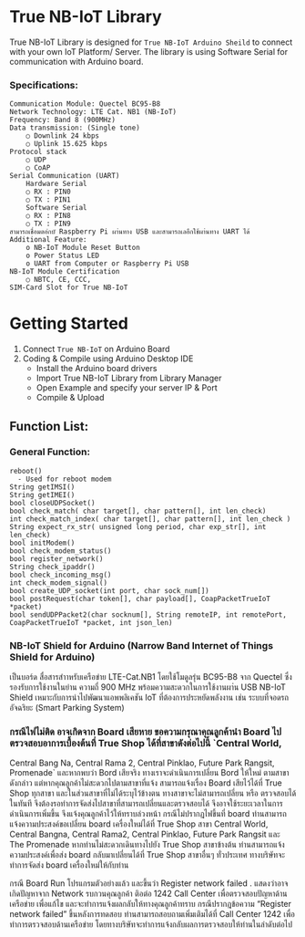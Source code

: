 # True NB-IoT Library
True NB-IoT Library is designed for `True NB-IoT Arduino Sheild` to connect with your own IoT Platform/ Server. 
The library is using Software Serial for communication with Arduino board.

### Specifications:
	Communication Module: Quectel BC95-B8
	Network Technology: LTE Cat. NB1 (NB-IoT)
	Frequency: Band 8 (900MHz)
	Data transmission: (Single tone)
		○ Downlink 24 kbps
		○ Uplink 15.625 kbps
	Protocol stack
		○ UDP
		○ CoAP
	Serial Communication (UART)
		Hardware Serial 
		○ RX : PIN0
		○ TX : PIN1
		Software Serial
		○ RX : PIN8
		○ TX : PIN9
	สามารถเชื่อมตอ่กบั Raspberry Pi ผา่นทาง USB และสามารถเลอืกใช้ผา่นทาง UART ได้ 
	Additional Feature:
		o NB-IoT Module Reset Button
		o Power Status LED
		o UART from Computer or Raspberry Pi USB
	NB-IoT Module Certification
		○ NBTC, CE, CCC, 
	SIM-Card Slot for True NB-IoT

# Getting Started
  1. Connect `True NB-IoT` on Arduino Board
  2. Coding & Compile using Arduino Desktop IDE
		- Install the Arduino board drivers
		- Import True NB-IoT Library from Library Manager
		- Open  Example and specify your server IP & Port
		- Compile & Upload

## Function List:

### General Function:
    reboot()
      - Used for reboot modem
    String getIMSI()    
    String getIMEI()
    bool closeUDPSocket()
    bool check_match( char target[], char pattern[], int len_check)
    int check_match_index( char target[], char pattern[], int len_check )
    String expect_rx_str( unsigned long period, char exp_str[], int len_check)
    bool initModem()
    bool check_modem_status()
    bool register_network()
    String check_ipaddr()
    bool check_incoming_msg()
    int check_modem_signal()
    bool create_UDP_socket(int port, char sock_num[])
    bool postRequest(char token[], char payload[], CoapPacketTrueIoT *packet)
    bool sendUDPPacket2(char socknum[], String remoteIP, int remotePort, CoapPacketTrueIoT *packet, int json_len)	


### NB-IoT Shield for Arduino (Narrow Band Internet of Things Shield for Arduino) 
เป็นบอร์ด สื่อสารสำาหรับเครือข่าย LTE-Cat.NB1 โดยใช้โมดูลรุ่น BC95-B8 จาก Quectel ซึ่งรองรับการใช้งานในย่าน ความถี่ 900 MHz พร้อมความสะดวกในการใช้งานผา่น USB  NB-IoT Shield เหมาะกับการนำไปพัฒนาแอพพลิเคชัน IoT ที่ต้องการประหยัดพลังงาน เช่น ระบบที่จอดรถอัจฉริยะ (Smart Parking System) 

### กรณีไฟไม่ติด อาจเกิดจาก Board เสียหาย  ขอความกรุณาคุณลูกค้านำ Board ไปตรวจสอบอาการเบื้องต้นที่ True Shop ได้ที่สาขาดังต่อไปนี้  `Central World, 
Central Bang Na,
Central Rama 2, 
Central Pinklao, 
Future Park Rangsit, 
Promenade`
    และหากพบว่า Bord เสียจริง ทางเราจะดำเนินการเปลี่ยน Bord ให้ใหม่ ตามสาขาดังกล่าว  แต่หากคุณลูกค้าไม่สะดวกไปตามสาขาที่แจ้ง สามารถแจ้งเรื่อง  Board เสียไว้ได้ที่ True Shop ทุกสาขา  และในส่วนสาขาที่ไม่ได้ระบุไว้ข้างตน ทางสาขาจะไม่สามารถเปลี่ยน หรือ ตรวจสอบได้ในทันที  จึงต้องรอทำการจัดส่งไปสาขาที่สามารถเปลี่ยนและตรวจสอบได้ จึงอาจใช้ระยะเวลาในการดำเนินการเพิ่มขึ้น จึงแจ้งคุณลูกค้าไว้ให้ทราบล่วงหน้า
   กรณีไม่ปรากฎไฟขึ้นที่ board ท่านสามารถแจ้งความประสงค์ขอเปลี่ยน board เครื่องใหม่ได้ที่ True Shop สาขา Central World, Central Bangna, Central Rama2, Central Pinklao, Future Park Rangsit และ The Promenade หากท่านไม่สะดวกเดินทางไปยัง True Shop สาขาข้างต้น ท่านสามารถแจ้งความประสงค์เพื่อส่ง board กลับมาเปลี่ยนได้ที่ True Shop สาขาอื่นๆ ทั่วประเทศ ทางบริษัทจะทำการจัดส่ง board เครื่องใหม่ให้กับท่าน

   กรณี Board Run โปรแกรมตัวอย่างแล้ว  และขึ้นว่า  Register network failed .  แสดงว่าอาจเกิดปัญหาจาก Network   รบกวนคุณลูกค้า ติอต่อ 1242 Call Center เพื่อตรวจสอบปัญหาด้านเครือข่าย เพื่อแก้ไข และจะทำการแจ้งผลกลับให้ทางคุณลูกค้าทราบ
กรณีปรากฎข้อความ “Register network failed” ขึ้นหลังการทดสอบ ท่านสามารถสอบถามเพิ่มเติมได้ที่ Call Center 1242 เพื่อทำการตรวจสอบด้านเครือข่าย โดยทางบริษัทจะทำการแจ้งกลับผลการตรวจสอบให้ท่านในลำดับต่อไป




 
